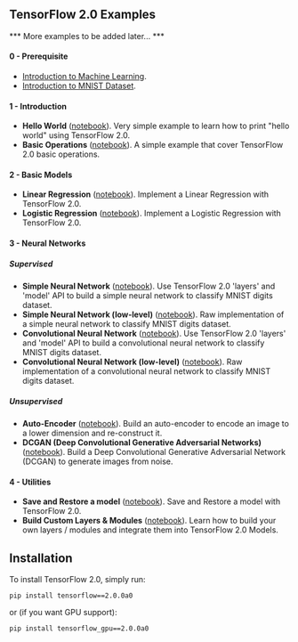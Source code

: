 ## TensorFlow 2.0 Examples

*** More examples to be added later... *** 

#### 0 - Prerequisite
- [Introduction to Machine Learning](https://github.com/aymericdamien/TensorFlow-Examples/blob/master/tensorflow_v2/notebooks/0_Prerequisite/ml_introduction.ipynb).
- [Introduction to MNIST Dataset](https://github.com/aymericdamien/TensorFlow-Examples/blob/master/tensorflow_v2/notebooks/0_Prerequisite/mnist_dataset_intro.ipynb).

#### 1 - Introduction
- **Hello World** ([notebook](https://github.com/aymericdamien/TensorFlow-Examples/blob/master/tensorflow_v2/notebooks/1_Introduction/helloworld.ipynb)). Very simple example to learn how to print "hello world" using TensorFlow 2.0.
- **Basic Operations** ([notebook](https://github.com/aymericdamien/TensorFlow-Examples/blob/master/tensorflow_v2/notebooks/1_Introduction/basic_operations.ipynb)). A simple example that cover TensorFlow 2.0 basic operations.

#### 2 - Basic Models
- **Linear Regression** ([notebook](https://github.com/aymericdamien/TensorFlow-Examples/blob/master/tensorflow_v2/notebooks/2_BasicModels/linear_regression.ipynb)). Implement a Linear Regression with TensorFlow 2.0.
- **Logistic Regression** ([notebook](https://github.com/aymericdamien/TensorFlow-Examples/blob/master/tensorflow_v2/notebooks/2_BasicModels/logistic_regression.ipynb)). Implement a Logistic Regression with TensorFlow 2.0.

#### 3 - Neural Networks
##### Supervised

- **Simple Neural Network** ([notebook](https://github.com/aymericdamien/TensorFlow-Examples/blob/master/tensorflow_v2/notebooks/3_NeuralNetworks/neural_network.ipynb)). Use TensorFlow 2.0 'layers' and 'model' API to build a simple neural network to classify MNIST digits dataset.
- **Simple Neural Network (low-level)** ([notebook](https://github.com/aymericdamien/TensorFlow-Examples/blob/master/tensorflow_v2/notebooks/3_NeuralNetworks/neural_network_raw.ipynb)). Raw implementation of a simple neural network to classify MNIST digits dataset.
- **Convolutional Neural Network** ([notebook](https://github.com/aymericdamien/TensorFlow-Examples/blob/master/tensorflow_v2/notebooks/3_NeuralNetworks/convolutional_network.ipynb)). Use TensorFlow 2.0 'layers' and 'model' API to build a convolutional neural network to classify MNIST digits dataset.
- **Convolutional Neural Network (low-level)** ([notebook](https://github.com/aymericdamien/TensorFlow-Examples/blob/master/tensorflow_v2/notebooks/3_NeuralNetworks/convolutional_network_raw.ipynb)). Raw implementation of a convolutional neural network to classify MNIST digits dataset.

##### Unsupervised
- **Auto-Encoder** ([notebook](https://github.com/aymericdamien/TensorFlow-Examples/blob/master/tensorflow_v2/notebooks/3_NeuralNetworks/autoencoder.ipynb)). Build an auto-encoder to encode an image to a lower dimension and re-construct it.
- **DCGAN (Deep Convolutional Generative Adversarial Networks)** ([notebook](https://github.com/aymericdamien/TensorFlow-Examples/blob/master/tensorflow_v2/notebooks/3_NeuralNetworks/dcgan.ipynb)). Build a Deep Convolutional Generative Adversarial Network (DCGAN) to generate images from noise.

#### 4 - Utilities
- **Save and Restore a model** ([notebook](https://github.com/aymericdamien/TensorFlow-Examples/blob/master/tensorflow_v2/notebooks/4_Utils/save_restore_model.ipynb)). Save and Restore a model with TensorFlow 2.0.
- **Build Custom Layers & Modules** ([notebook](https://github.com/aymericdamien/TensorFlow-Examples/blob/master/tensorflow_v2/notebooks/4_Utils/build_custom_layers.ipynb)). Learn how to build your own layers / modules and integrate them into TensorFlow 2.0 Models.

## Installation

To install TensorFlow 2.0, simply run:
```
pip install tensorflow==2.0.0a0
```

or (if you want GPU support):
```
pip install tensorflow_gpu==2.0.0a0
```
